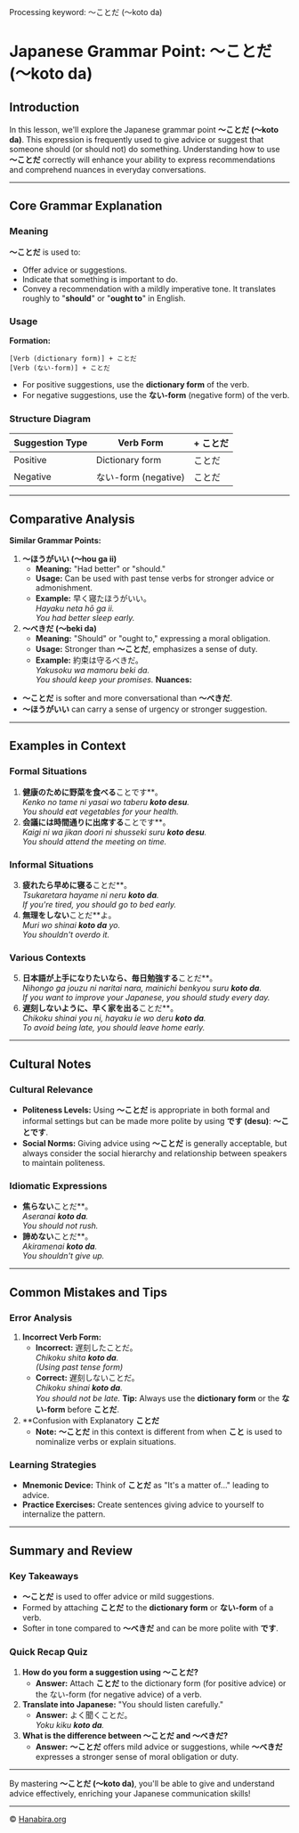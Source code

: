 Processing keyword: ～ことだ (〜koto da)
# Japanese Grammar Point: ～ことだ (〜koto da)

## Introduction
In this lesson, we'll explore the Japanese grammar point **～ことだ (〜koto da)**. This expression is frequently used to give advice or suggest that someone should (or should not) do something. Understanding how to use **～ことだ** correctly will enhance your ability to express recommendations and comprehend nuances in everyday conversations.

---
## Core Grammar Explanation
### Meaning
**～ことだ** is used to:
- Offer advice or suggestions.
- Indicate that something is important to do.
- Convey a recommendation with a mildly imperative tone.
It translates roughly to "**should**" or "**ought to**" in English.
### Usage
**Formation:**
```plaintext
[Verb (dictionary form)] + ことだ
[Verb (ない-form)] + ことだ
```
- For positive suggestions, use the **dictionary form** of the verb.
- For negative suggestions, use the **ない-form** (negative form) of the verb.
### Structure Diagram
| Suggestion Type | Verb Form           | + ことだ |
|-----------------|---------------------|----------|
| Positive        | Dictionary form     | ことだ   |
| Negative        | ない-form (negative) | ことだ   |
---
## Comparative Analysis
**Similar Grammar Points:**
1. **～ほうがいい (〜hou ga ii)**
   - **Meaning:** "Had better" or "should."
   - **Usage:** Can be used with past tense verbs for stronger advice or admonishment.
   - **Example:** 早く寝たほうがいい。  
     *Hayaku neta hō ga ii.*  
     *You had better sleep early.*
2. **～べきだ (〜beki da)**
   - **Meaning:** "Should" or "ought to," expressing a moral obligation.
   - **Usage:** Stronger than **～ことだ**, emphasizes a sense of duty.
   - **Example:** 約束は守るべきだ。  
     *Yakusoku wa mamoru beki da.*  
     *You should keep your promises.*
**Nuances:**
- **～ことだ** is softer and more conversational than **～べきだ**.
- **～ほうがいい** can carry a sense of urgency or stronger suggestion.
---
## Examples in Context
### Formal Situations
1. **健康のために野菜を食べる**ことです**。  
   *Kenko no tame ni yasai wo taberu **koto desu**.*  
   *You should eat vegetables for your health.*
2. **会議には時間通りに出席する**ことです**。  
   *Kaigi ni wa jikan doori ni shusseki suru **koto desu**.*  
   *You should attend the meeting on time.*
### Informal Situations
3. **疲れたら早めに寝る**ことだ**。  
   *Tsukaretara hayame ni neru **koto da**.*  
   *If you're tired, you should go to bed early.*
4. **無理をしない**ことだ**よ。  
   *Muri wo shinai **koto da** yo.*  
   *You shouldn't overdo it.*
### Various Contexts
5. **日本語が上手になりたいなら、毎日勉強する**ことだ**。  
   *Nihongo ga jouzu ni naritai nara, mainichi benkyou suru **koto da**.*  
   *If you want to improve your Japanese, you should study every day.*
6. **遅刻しないように、早く家を出る**ことだ**。  
   *Chikoku shinai you ni, hayaku ie wo deru **koto da**.*  
   *To avoid being late, you should leave home early.*
---
## Cultural Notes
### Cultural Relevance
- **Politeness Levels:** Using **～ことだ** is appropriate in both formal and informal settings but can be made more polite by using **です (desu)**: **～ことです**.
- **Social Norms:** Giving advice using **～ことだ** is generally acceptable, but always consider the social hierarchy and relationship between speakers to maintain politeness.
### Idiomatic Expressions
- **焦らない**ことだ**。  
  *Aseranai **koto da**.*  
  *You should not rush.*
- **諦めない**ことだ**。  
  *Akiramenai **koto da**.*  
  *You shouldn't give up.*
---
## Common Mistakes and Tips
### Error Analysis
1. **Incorrect Verb Form:**
   - **Incorrect:** 遅刻したことだ。  
     *Chikoku shita **koto da**.*  
     *(Using past tense form)*
   - **Correct:** 遅刻しないことだ。  
     *Chikoku shinai **koto da**.*  
     *You should not be late.*
   **Tip:** Always use the **dictionary form** or the **ない-form** before **ことだ**.
2. **Confusion with Explanatory **ことだ**
   - **Note:** **～ことだ** in this context is different from when **こと** is used to nominalize verbs or explain situations.
### Learning Strategies
- **Mnemonic Device:** Think of **ことだ** as "It's a matter of..." leading to advice.
- **Practice Exercises:** Create sentences giving advice to yourself to internalize the pattern.
---
## Summary and Review
### Key Takeaways
- **～ことだ** is used to offer advice or mild suggestions.
- Formed by attaching **ことだ** to the **dictionary form** or **ない-form** of a verb.
- Softer in tone compared to **～べきだ** and can be more polite with **です**.
### Quick Recap Quiz
1. **How do you form a suggestion using ～ことだ?**
   - **Answer:** Attach **ことだ** to the dictionary form (for positive advice) or the ない-form (for negative advice) of a verb.
2. **Translate into Japanese:** "You should listen carefully."
   - **Answer:** よく聞くことだ。  
     *Yoku kiku **koto da**.*
3. **What is the difference between ～ことだ and ～べきだ?**
   - **Answer:** **～ことだ** offers mild advice or suggestions, while **～べきだ** expresses a stronger sense of moral obligation or duty.
---
By mastering **～ことだ (〜koto da)**, you'll be able to give and understand advice effectively, enriching your Japanese communication skills!


---

© [Hanabira.org](https://hanabira.org)
